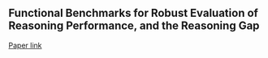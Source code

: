 ## Functional Benchmarks for Robust Evaluation of Reasoning Performance, and the Reasoning Gap

[Paper link](https://arxiv.org/abs/2402.19450)

